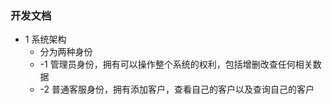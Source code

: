 ### 开发文档
   - 1 系统架构
      - 分为两种身份
      - -1 管理员身份，拥有可以操作整个系统的权利，包括增删改查任何相关数据
      - -2 普通客服身份，拥有添加客户，查看自己的客户以及查询自己的客户

